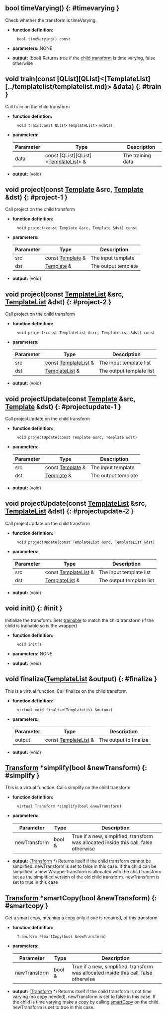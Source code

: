 ## bool timeVarying() {: #timevarying }

Check whether the transform is timeVarying.

* **function definition:**

        bool timeVarying() const

* **parameters:** NONE
* **output:** (bool) Returns true if the [child transform](properties.md) is time varying, false otherwise

## void train(const [QList][QList]&lt;[TemplateList][../templatelist/templatelist.md)&gt; &data) {: #train }

Call train on the child transform

* **function defintion:**

        void train(const QList<TemplateList> &data)

* **parameters:**

    Parameter | Type | Description
    --- | --- | ---
    data | const [QList][QList]&lt;[TemplateList](../templatelist/templatelist.md)&gt; & | The training data

* **output:** (void)

## void project(const [Template](../template/template.md) &src, [Template](../template/template.md) &dst) {: #project-1 }

Call project on the child transform

* **function definition:**

        void project(const Template &src, Template &dst) const

* **parameters:**

    Parameter | Type | Description
    --- | --- | ---
    src | const [Template](../template/template.md) & | The input template
    dst | [Template](../template/template.md) & | The output template

* **output:** (void)

## void project(const [TemplateList](../templatelist/templatelist.md) &src, [TemplateList](../templatelist/templatelist.md) &dst) {: #project-2 }

Call project on the child transform

* **function definition:**

        void project(const TemplateList &src, TemplateList &dst) const

* **parameters:**

    Parameter | Type | Description
    --- | --- | ---
    src | const [TemplateList](../templatelist/templatelist.md) & | The input template list
    dst | [TemplateList](../templatelist/templatelist.md) & | The output template list

* **output:** (void)

## void projectUpdate(const [Template](../template/template.md) &src, [Template](../template/template.md) &dst) {: #projectupdate-1 }

Call projectUpdate on the child transform

* **function definition:**

        void projectUpdate(const Template &src, Template &dst)

* **parameters:**

    Parameter | Type | Description
    --- | --- | ---
    src | const [Template](../template/template.md) & | The input template
    dst | [Template](../template/template.md) & | The output template

* **output:** (void)

## void projectUpdate(const [TemplateList](../templatelist/templatelist.md) &src, [TemplateList](../templatelist/templatelist.md) &dst) {: #projectupdate-2 }

Call projectUpdate on the child transform

* **function definition:**

        void projectUpdate(const TemplateList &src, TemplateList &dst)

* **parameters:**

    Parameter | Type | Description
    --- | --- | ---
    src | const [TemplateList](../templatelist/templatelist.md) & | The input template list
    dst | [TemplateList](../templatelist/templatelist.md) & | The output template list

* **output:** (void)

## void init() {: #init }

Initialize the transform. Sets [trainable](../transform/members.md#trainable) to match the child transform (if the child is trainable so is the wrapper)

* **function definition:**

        void init()

* **parameters:** NONE
* **output:** (void)

## void finalize([TemplateList](../templatelist/templatelist.md) &output) {: #finalize }

This is a virtual function. Call finalize on the child transform

* **function definition:**

        virtual void finalize(TemplateList &output)

* **parameters:**

    Parameter | Type | Description
    --- | --- | ---
    output | const [TemplateList](../templatelist/templatelist.md) & | The output to finalize

* **output:** (void)

## [Transform](../transform/transform.md) \*simplify(bool &newTransform) {: #simplify }

This is a virtual function. Calls simplify on the child transform.

* **function definition:**

        virtual Transform *simplify(bool &newTransform)

* **parameters:**

    Parameter | Type | Description
    --- | --- | ---
    newTransform | bool & | True if a new, simplified, transform was allocated inside this call, false otherwise

* **output:** ([Transform](../transform/transform.md) \*) Returns itself if the child transform cannot be simplified. newTransform is set to false in this case. If the child can be simplified, a new WrapperTransform is allocated with the child transform set as the simplified version of the old child transform. newTransform is set to true in this case

## [Transform](../transform/transform.md) \*smartCopy(bool &newTransform) {: #smartcopy }

Get a smart copy, meaning a copy only if one is required, of this transform

* **function definition:**

        Transform *smartCopy(bool &newTransform)

* **parameters:**

    Parameter | Type | Description
    --- | --- | ---
    newTransform | bool & | True if a new, simplified, transform was allocated inside this call, false otherwise

* **output:** ([Transform](../transform/transform.md) \*) Returns itself if the child transform is not time varying (no copy needed). newTransform is set to false in this case. If the child is time varying make a copy by calling [smartCopy](../timevaryingtransform/functions.md#smartcopy) on the child. newTransform is set to true in this case.
